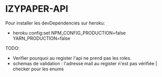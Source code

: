 # IZYPAPER-API

Pour installer les devDependencies sur heroku:
- heroku config:set NPM_CONFIG_PRODUCTION=false YARN_PRODUCTION=false

TODO: 
- Verifier pourquoi au register l'api ne prend pas les roles.
- schemas de validation : l'adresse mail au register n'est pas vérifiée | checker pour les enums
